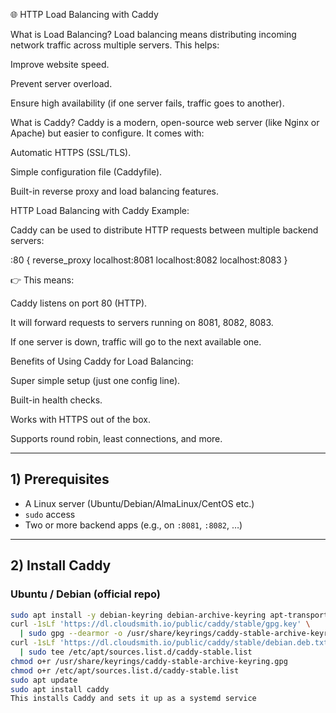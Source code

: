🌐 HTTP Load Balancing with Caddy

What is Load Balancing?
Load balancing means distributing incoming network traffic across multiple servers. This helps:

Improve website speed.

Prevent server overload.

Ensure high availability (if one server fails, traffic goes to another).

What is Caddy?
Caddy is a modern, open-source web server (like Nginx or Apache) but easier to configure. It comes with:

Automatic HTTPS (SSL/TLS).

Simple configuration file (Caddyfile).

Built-in reverse proxy and load balancing features.

HTTP Load Balancing with Caddy Example:

Caddy can be used to distribute HTTP requests between multiple backend servers:

:80 {
    reverse_proxy localhost:8081 localhost:8082 localhost:8083
}


👉 This means:

Caddy listens on port 80 (HTTP).

It will forward requests to servers running on 8081, 8082, 8083.

If one server is down, traffic will go to the next available one.

Benefits of Using Caddy for Load Balancing:

Super simple setup (just one config line).

Built-in health checks.

Works with HTTPS out of the box.

Supports round robin, least connections, and more.

---

## 1) Prerequisites

- A Linux server (Ubuntu/Debian/AlmaLinux/CentOS etc.)
- `sudo` access
- Two or more backend apps (e.g., on `:8081`, `:8082`, …)

---

## 2) Install Caddy

### Ubuntu / Debian (official repo)
```bash
sudo apt install -y debian-keyring debian-archive-keyring apt-transport-https curl
curl -1sLf 'https://dl.cloudsmith.io/public/caddy/stable/gpg.key' \
  | sudo gpg --dearmor -o /usr/share/keyrings/caddy-stable-archive-keyring.gpg
curl -1sLf 'https://dl.cloudsmith.io/public/caddy/stable/debian.deb.txt' \
  | sudo tee /etc/apt/sources.list.d/caddy-stable.list
chmod o+r /usr/share/keyrings/caddy-stable-archive-keyring.gpg
chmod o+r /etc/apt/sources.list.d/caddy-stable.list
sudo apt update
sudo apt install caddy
This installs Caddy and sets it up as a systemd service 
